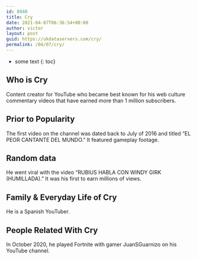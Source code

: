 ```yaml
---
id: 8940
title: Cry
date: 2021-04-07T06:36:54+00:00
author: victor
layout: post
guid: https://ukdataservers.com/cry/
permalink: /04/07/cry/
---
```


* some text
{: toc}


## Who is Cry



Content creator for YouTube who became best known for his web culture commentary videos that have earned more than 1 million subscribers.

                
                
                
## Prior to Popularity



The first video on the channel was dated back to July of 2016 and titled &#8220;EL PEOR CANTANTE DEL MUNDO.&#8221; It featured gameplay footage.

                
                
                
## Random data



He went viral with the video &#8220;RUBIUS HABLA CON WINDY GIRK (HUMILLADA).&#8221; It was his first to earn millions of views.

                
                
                
## Family & Everyday Life of Cry



He is a Spanish YouTuber.

                
                
                
## People Related With Cry



In October 2020, he played Fortnite with gamer JuanSGuarnizo on his YouTube channel. 

                
              
            
          
          
          